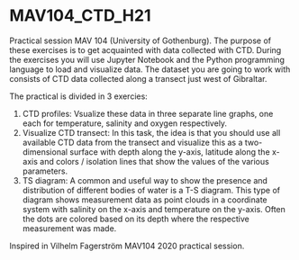 # MAV104_CTD_H21



Practical session MAV 104 (University of Gothenburg). The purpose of these exercises is to get acquainted with data collected with CTD. During the exercises you will use Jupyter Notebook and the Python programming language to load and visualize data. The dataset you are going to work with consists of CTD data collected along a transect just west of Gibraltar.

The practical is divided in 3 exercies:
1. CTD profiles: Vsualize these data in three separate line graphs, one each for temperature, salinity and oxygen respectively.
2. Visualize CTD transect: In this task, the idea is that you should use all available CTD data from the transect and
visualize this as a two-dimensional surface with depth along the y-axis, latitude along the x-axis and colors / isolation lines that show the values of the various parameters. 
3. TS diagram: A common and useful way to show the presence and distribution of different bodies of water is a T-S diagram. This type of diagram shows measurement data as point clouds in a coordinate system with salinity on the x-axis and temperature on the y-axis. Often the dots are colored based on its depth where the respective measurement was made.


Inspired in Vilhelm Fagerström MAV104 2020 practical session.

